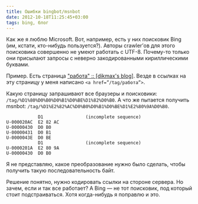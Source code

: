 ```yaml
---
title: Ошибки bingbot/msnbot
date: 2012-10-18T11:25:45+03:00
tags: bing, блог
---
```


Как же я люблю Microsoft. Вот, например, есть у них поисковик Bing (им, кстати, кто-нибудь пользуется?). Авторы crawler’ов для этого поисковика совершенно не умеют работать с UTF-8. Почему-то только они присылают запросы с неверно закодированными кириллическими буквами.

Пример. Есть страница ["работа" :: [dikmax's blog]](http://dikmax.name/tag/%D1%80%D0%B0%D0%B1%D0%BE%D1%82%D0%B0). Везде в ссылках на эту страницу у меня написано `<a href=”/tag/работа”>`.

Какую страницу запрашивают все браузеры и поисковики:  `/tag/%D1%80%D0%B0%D0%B1%D0%BE%D1%82%D0%B0`.
А что же пытается получить msnbot: `/tag/%D1%E2%82%AC%D0%B0%D0%B1%D0%BE%D1%E2%80%9A%D0%B0`.

~~~~~
            D1                (incomplete sequence)
U-000020AC  E2 82 AC         
U-00000430  D0 B0            
U-00000431  D0 B1            
U-0000043E  D0 BE            
            D1                (incomplete sequence)
U-0000201A  E2 80 9A         
U-00000430  D0 B0            
~~~~~

Я не представляю, какое преобразование нужно было сделать, чтобы получить такую последовательность байт.

Решение понятно, нужно кодировать ссылки на стороне сервера. Но зачем, если и так все работает? А Bing — не тот поисковик, под который стоит подстраиваться. Хотя когда-нибудь я поправлю и это.